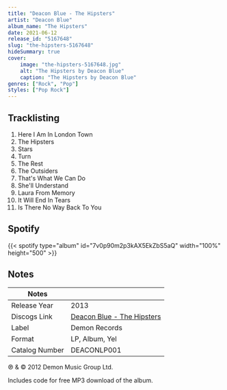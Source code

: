 ```yaml
---
title: "Deacon Blue - The Hipsters"
artist: "Deacon Blue"
album_name: "The Hipsters"
date: 2021-06-12
release_id: "5167648"
slug: "the-hipsters-5167648"
hideSummary: true
cover:
    image: "the-hipsters-5167648.jpg"
    alt: "The Hipsters by Deacon Blue"
    caption: "The Hipsters by Deacon Blue"
genres: ["Rock", "Pop"]
styles: ["Pop Rock"]
---
```

## Tracklisting
1. Here I Am In London Town
2. The Hipsters
3. Stars
4. Turn
5. The Rest
6. The Outsiders
7. That's What We Can Do
8. She'll Understand
9. Laura From Memory
10. It Will End In Tears
11. Is There No Way Back To You
## Spotify
{{< spotify type="album" id="7v0p90m2p3kAX5EkZbS5aQ" width="100%" height="500" >}}


## Notes
| Notes          |             |
| ---------------| ----------- |
| Release Year   | 2013 |
| Discogs Link   | [Deacon Blue - The Hipsters](https://www.discogs.com/release/5167648-Deacon-Blue-The-Hipsters) |
| Label          | Demon Records |
| Format         | LP, Album, Yel |
| Catalog Number | DEACONLP001 |

℗ & © 2012 Demon Music Group Ltd.  Includes code for free MP3 download of the album.
